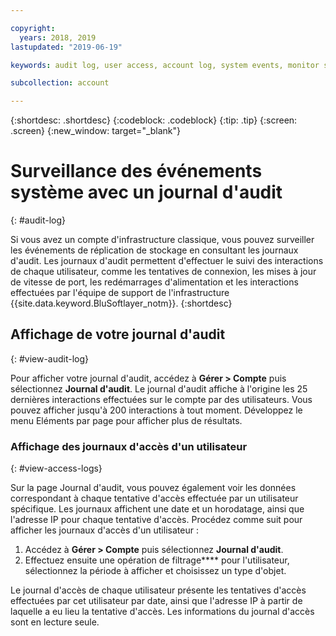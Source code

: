 ```yaml
---

copyright:
  years: 2018, 2019
lastupdated: "2019-06-19"

keywords: audit log, user access, account log, system events, monitor system events, user access logs

subcollection: account

---
```


{:shortdesc: .shortdesc}
{:codeblock: .codeblock}
{:tip: .tip}
{:screen: .screen}
{:new_window: target="_blank"}


# Surveillance des événements système avec un journal d'audit
{: #audit-log}

Si vous avez un compte d'infrastructure classique, vous pouvez surveiller les événements de réplication de stockage en consultant les journaux d'audit. Les journaux d'audit permettent d'effectuer le suivi des interactions de chaque utilisateur, comme les tentatives de connexion, les mises à jour de vitesse de port, les redémarrages d'alimentation et les interactions effectuées par l'équipe de support de l'infrastructure {{site.data.keyword.BluSoftlayer_notm}}.
{:shortdesc}


## Affichage de votre journal d'audit
{: #view-audit-log}

Pour afficher votre journal d'audit, accédez à **Gérer > Compte** puis sélectionnez **Journal d'audit**. Le journal d'audit affiche à l'origine les 25 dernières interactions effectuées sur le compte par des utilisateurs. Vous pouvez afficher jusqu'à 200 interactions à tout moment. Développez le menu Eléments par page pour afficher plus de résultats.

### Affichage des journaux d'accès d'un utilisateur
{: #view-access-logs}

Sur la page Journal d'audit, vous pouvez également voir les données correspondant à chaque tentative d'accès effectuée par un utilisateur spécifique. Les journaux affichent une date et un horodatage, ainsi que l'adresse IP pour chaque tentative d'accès. Procédez comme suit pour afficher les journaux d'accès d'un utilisateur :

1. Accédez à **Gérer > Compte** puis sélectionnez **Journal d'audit**.
2. Effectuez ensuite une opération de filtrage**** pour l'utilisateur, sélectionnez la période à afficher et choisissez un type d'objet.  

Le journal d'accès de chaque utilisateur présente les tentatives d'accès effectuées par cet utilisateur par date, ainsi que l'adresse IP à partir de laquelle a eu lieu la tentative d'accès. Les informations du journal d'accès sont en lecture seule.
